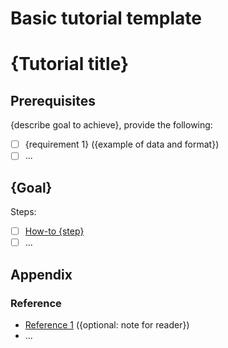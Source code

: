 # Basic tutorial template
# {Tutorial title}

<!-- This is an optional element. Feel free to remove. -->
## Prerequisites

{describe goal to achieve}, provide the following:

- [ ] {requirement 1} ({example of data and format})
- [ ] ...

## {Goal}

Steps:

- [ ] [How-to {step}](/how-to/update-documentation)
- [ ] ...

<!-- This is an optional element. Feel free to remove. -->
## Appendix

### Reference

- [Reference 1](https://diataxis-template.readthedocs.io/en/latest/) ({optional: note for reader})
- ...
